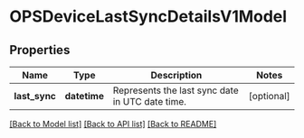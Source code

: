 # OPSDeviceLastSyncDetailsV1Model

## Properties
Name | Type | Description | Notes
------------ | ------------- | ------------- | -------------
**last_sync** | **datetime** | Represents the last sync date in UTC date time. | [optional] 

[[Back to Model list]](../README.md#documentation-for-models) [[Back to API list]](../README.md#documentation-for-api-endpoints) [[Back to README]](../README.md)


